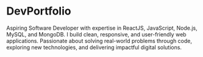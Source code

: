 # DevPortfolio
Aspiring Software Developer with expertise in ReactJS, JavaScript, Node.js, MySQL, and MongoDB. I build clean, responsive, and user-friendly web applications. Passionate about solving real-world problems through code, exploring new technologies, and delivering impactful digital solutions.
